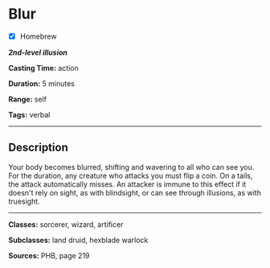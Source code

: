 # Blur

- [x] Homebrew

***2nd-level illusion***

**Casting Time:** action

**Duration:** 5 minutes

**Range:** self

**Tags:** verbal

---

## Description
Your body becomes blurred, shifting and wavering to all who can see you.
For the duration, any creature who attacks you must flip a coin.
On a tails, the attack automatically misses.
An attacker is immune to this effect if it doesn't rely on sight, as with blindsight, or can see through illusions, as with truesight.

---

**Classes:** sorcerer, wizard, artificer

**Subclasses:** land druid, hexblade warlock

**Sources:** PHB, page 219
